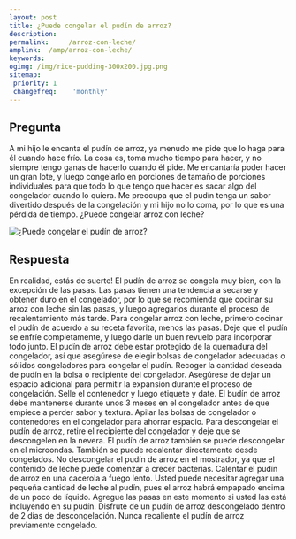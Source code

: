 ```yaml
---
layout: post
title: ¿Puede congelar el pudín de arroz?  
description: 
permalink:     /arroz-con-leche/
amplink:  /amp/arroz-con-leche/
keywords: 
ogimg: /img/rice-pudding-300x200.jpg.png
sitemap:
 priority: 1
 changefreq:    'monthly'
---
```




## Pregunta

A mi hijo le encanta el pudín de arroz, ya menudo me pide que lo haga para él cuando hace frío. La cosa es, toma mucho tiempo para hacer, y no siempre tengo ganas de hacerlo cuando él pide. Me encantaría poder hacer un gran lote, y luego congelarlo en porciones de tamaño de porciones individuales para que todo lo que tengo que hacer es sacar algo del congelador cuando lo quiera. Me preocupa que el pudín tenga un sabor divertido después de la congelación y mi hijo no lo coma, por lo que es una pérdida de tiempo. ¿Puede congelar arroz con leche?


![¿Puede congelar el pudín de arroz?](https://sepuedecongelar.com/img/rice-pudding-300x200.jpg "¿Puede congelar el pudín de arroz?" )


## Respuesta

En realidad, estás de suerte! El pudín de arroz se congela muy bien, con la excepción de las pasas. Las pasas tienen una tendencia a secarse y obtener duro en el congelador, por lo que se recomienda que cocinar su arroz con leche sin las pasas, y luego agregarlos durante el proceso de recalentamiento más tarde.
Para congelar arroz con leche, primero cocinar el pudín de acuerdo a su receta favorita, menos las pasas. Deje que el pudín se enfríe completamente, y luego darle un buen revuelo para incorporar todo junto. El pudín de arroz debe estar protegido de la quemadura del congelador, así que asegúrese de elegir bolsas de congelador adecuadas o sólidos congeladores para congelar el pudín.
Recoger la cantidad deseada de pudín en la bolsa o recipiente del congelador. Asegúrese de dejar un espacio adicional para permitir la expansión durante el proceso de congelación. Selle el contenedor y luego etiquete y date. El budín de arroz debe mantenerse durante unos 3 meses en el congelador antes de que empiece a perder sabor y textura. Apilar las bolsas de congelador o contenedores en el congelador para ahorrar espacio.
Para descongelar el pudín de arroz, retire el recipiente del congelador y deje que se descongelen en la nevera. El pudín de arroz también se puede descongelar en el microondas. También se puede recalentar directamente desde congelados. No descongelar el pudín de arroz en el mostrador, ya que el contenido de leche puede comenzar a crecer bacterias. Calentar el pudín de arroz en una cacerola a fuego lento. Usted puede necesitar agregar una pequeña cantidad de leche al pudín, pues el arroz habrá empapado encima de un poco de líquido. Agregue las pasas en este momento si usted las está incluyendo en su pudín. Disfrute de un pudín de arroz descongelado dentro de 2 días de descongelación. Nunca recaliente el pudín de arroz previamente congelado.